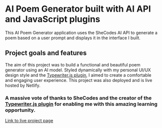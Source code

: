 # AI Poem Generator built with AI API and JavaScript plugins

This AI Poem Generator application uses the SheCodes AI API to generate a poem based on a user prompt and displays it in the interface I built.

## Project goals and features

The aim of this project was to build a functional and beautiful poem generator using an AI model. Styled dynamically with my personal UI/UX design style and the [Typewriter.js plugin](https://github.com/tameemsafi/typewriterjs), I aimed to create a comfortable and engaging user experience. This project was also deployed and is live hosted by Netlify.

### A massive vote of thanks to SheCodes and the creator of the [Typewriter.js plugin](https://github.com/tameemsafi/typewriterjs) for enabling me with this amazing learning opportunity. 

[Link to live project page](https://comfy-nougat-dc4268.netlify.app/)
